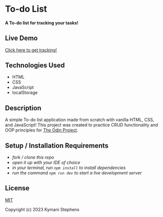 # To-do List

#### A To-do list for tracking your tasks! 

## Live Demo
 
[Click here to get tracking!](https://main--steady-sopapillas-1c3ffa.netlify.app/)   

## Technologies Used

* HTML
* CSS
* JavaScript
* localStorage

## Description

A simple To-do list application made from scratch with vanilla HTML, CSS, and JavaScript!
This project was created to practice CRUD functionality and OOP principles for [The Odin Project](https://www.theodinproject.com/).

## Setup / Installation Requirements
 
* _fork / clone this repo_
* _open it up with your IDE of choice_
* _in your terminal, run `npm install` to install dependencies_
* _run the command `npm run dev` to start a live development server_


## License

[MIT](https://opensource.org/license/mit/)

Copyright (c) 2023 Kymani Stephens
